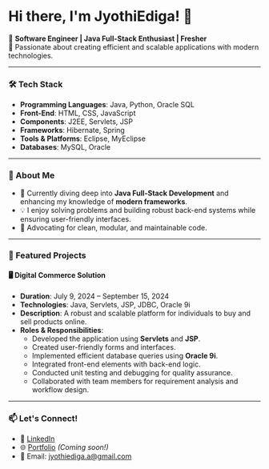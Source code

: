 



# Hi there, I'm JyothiEdiga! 👋

🚀 **Software Engineer | Java Full-Stack Enthusiast | Fresher**  
🎯 Passionate about creating efficient and scalable applications with modern technologies.

---

### 🛠️ Tech Stack
- **Programming Languages**: Java, Python, Oracle SQL  
- **Front-End**: HTML, CSS, JavaScript  
- **Components**: J2EE, Servlets, JSP  
- **Frameworks**: Hibernate, Spring  
- **Tools & Platforms**: Eclipse, MyEclipse  
- **Databases**: MySQL, Oracle  

---

### 🌟 About Me
- 🌱 Currently diving deep into **Java Full-Stack Development** and enhancing my knowledge of **modern frameworks**.  
- 💡 I enjoy solving problems and building robust back-end systems while ensuring user-friendly interfaces.  
- 🎨 Advocating for clean, modular, and maintainable code.

---

### 📌 Featured Projects

#### 🖥️ **Digital Commerce Solution**  
- **Duration**: July 9, 2024 – September 15, 2024  
- **Technologies**: Java, Servlets, JSP, JDBC, Oracle 9i  
- **Description**: A robust and scalable platform for individuals to buy and sell products online.  
- **Roles & Responsibilities**:  
  - Developed the application using **Servlets** and **JSP**.  
  - Created user-friendly forms and interfaces.  
  - Implemented efficient database queries using **Oracle 9i**.  
  - Integrated front-end elements with back-end logic.  
  - Conducted unit testing and debugging for quality assurance.  
  - Collaborated with team members for requirement analysis and workflow design.  

---

### 📫 Let's Connect!
- 💼 [LinkedIn](https://linkedin.com/in/jyothi-ediga-120644275)  
- 🌐 [Portfolio](#) *(Coming soon!)*  
- 📧 Email: [jyothiediga.a@gmail.com](mailto:jyothiediga.a@gmail.com)

